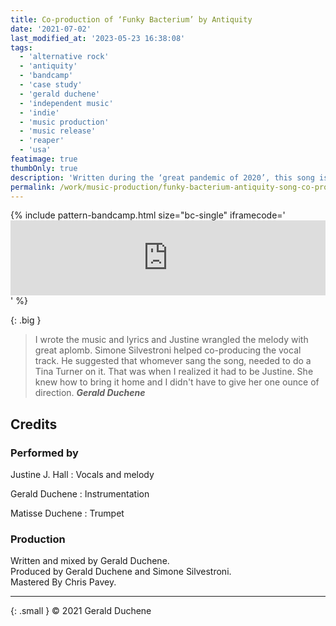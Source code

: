 ```yaml
---
title: Co-production of ‘Funky Bacterium’ by Antiquity
date: '2021-07-02'
last_modified_at: '2023-05-23 16:38:08'
tags:
  - 'alternative rock'
  - 'antiquity'
  - 'bandcamp'
  - 'case study'
  - 'gerald duchene'
  - 'independent music'
  - 'indie'
  - 'music production'
  - 'music release'
  - 'reaper'
  - 'usa'
featimage: true
thumbOnly: true
description: 'Written during the ‘great pandemic of 2020’, this song is about the madness of the times. Loud, in your face, at a 100mph.'
permalink: /work/music-production/funky-bacterium-antiquity-song-co-production/
---
```

{% include pattern-bandcamp.html size="bc-single" iframecode='<iframe style="border: 0; width: 100%; height: 120px;" src="https://bandcamp.com/EmbeddedPlayer/track=4262932484/size=large/bgcol=ffffff/linkcol=333333/tracklist=false/artwork=small/transparent=true/"><a href="https://sessions.antiquity-music.com/track/funky-bacterium">Funky Bacterium by Antiquity</a></iframe>' %}

{: .big }
> I wrote the music and lyrics and Justine wrangled the melody with great aplomb. Simone Silvestroni helped co-producing the vocal track. He suggested that whomever sang the song, needed to do a Tina Turner on it. That was when I realized it had to be Justine. She knew how to bring it home and I didn't have to give her one ounce of direction.
> <cite>**Gerald Duchene**</cite>

## Credits

### Performed by

Justine J. Hall
: Vocals and melody

Gerald Duchene
: Instrumentation

Matisse Duchene
: Trumpet

### Production

Written and mixed by Gerald Duchene.  
Produced by Gerald Duchene and Simone Silvestroni.  
Mastered By Chris Pavey.

---

{: .small }
&copy; 2021 Gerald Duchene